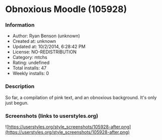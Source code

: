# Obnoxious Moodle (105928)

### Information
- Author: Ryan Benson (unknown)
- Created at: unknown
- Updated at: 10/2/2014, 6:28:42 PM
- License: NO-REDISTRIBUTION
- Category: mtchs
- Rating: undefined
- Total installs: 47
- Weekly installs: 0


### Description
So far, a compilation of pink text, and an obnoxious background. It's only just begun.


### Screenshots (links to userstyles.org)
![https://userstyles.org/style_screenshots/105928-after.png](https://userstyles.org/style_screenshots/105928-after.png)


